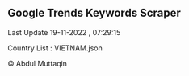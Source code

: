 

## Google Trends Keywords Scraper 
 
Last Update 19-11-2022 , 07:29:15

Country List :
VIETNAM.json



© Abdul Muttaqin 
